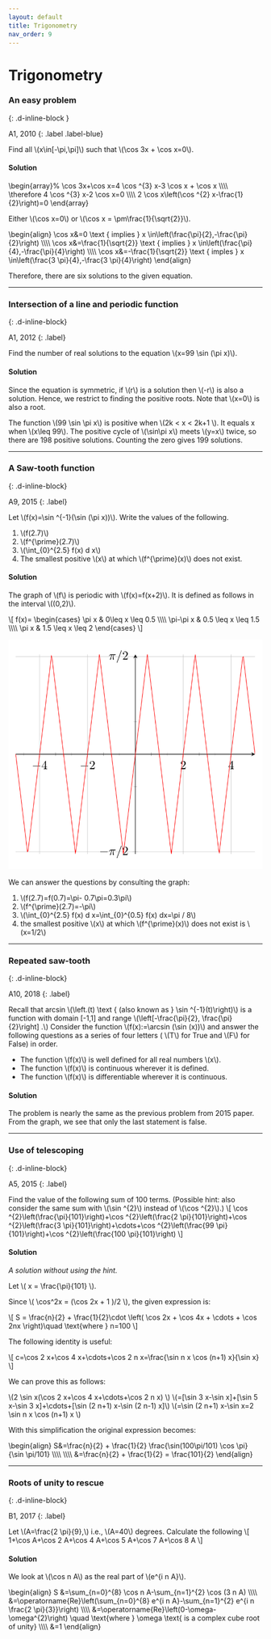 ```yaml
---
layout: default
title: Trigonometry
nav_order: 9
---
```



# Trigonometry


### An easy problem
{: .d-inline-block }

A1, 2010
{: .label .label-blue}

Find all \\(x\in[-\pi,\pi]\\) such that \\(\cos 3x + \cos x=0\\).

#### Solution

\begin{array}%
\cos 3x+\cos x=4 \cos ^{3} x-3 \cos x + \cos x \\\\\\\\
\therefore 4 \cos ^{3} x-2 \cos x=0 \\\\\\\\
2 \cos x\left(\cos ^{2} x-\frac{1}{2}\right)=0
\end{array}

Either \\(\cos x=0\\) or \\(\cos x = \pm\frac{1}{\sqrt{2}}\\).


\begin{align}
\cos x&=0 \text { implies } x \in\left(\frac{\pi}{2},-\frac{\pi}{2}\right) \\\\\\\\
\cos x&=\frac{1}{\sqrt{2}} \text { implies } x \in\left(\frac{\pi}{4},-\frac{\pi}{4}\right) \\\\\\\\
\cos x&=-\frac{1}{\sqrt{2}} \text { imples } x \in\left(\frac{3 \pi}{4},-\frac{3 \pi}{4}\right)
\end{align}


Therefore, there are six solutions to the given equation.

---


### Intersection of a line and periodic function
{: .d-inline-block}

A1, 2012
{: .label}

Find the number of real solutions to the equation \\(x=99 \sin (\pi x)\\).

#### Solution

Since the equation is symmetric, if \\(r\\) is a solution then \\(-r\\) is also a solution. Hence, we restrict to finding the positive roots.
Note that \\(x=0\\) is also a root.


The function \\(99 \sin \pi x\\) is positive when \\(2k < x < 2k+1 \\). It equals x when \\(x\leq 99\\). The positive cycle of \\(\sin\pi x\\) meets \\(y=x\\) twice, so there are 198 positive solutions.
Counting the zero gives 199 solutions.

---

### A Saw-tooth function
{: .d-inline-block}

A9, 2015
{: .label}


Let \\(f(x)=\sin ^{-1}(\sin (\pi x))\\). Write the values of the following.

1. \\(f(2.7)\\)
1. \\(f^{\prime}(2.7)\\)
1. \\(\int_{0}^{2.5} f(x) d x\\)
1. The smallest positive \\(x\\) at which \\(f^{\prime}(x)\\) does not exist.

#### Solution


The graph of \\(f\\) is periodic with \\(f(x)=f(x+2)\\). It is defined as follows in the interval \\((0,2)\\).

 \\[
f(x)= \begin{cases}
\pi x & 0\leq x \leq 0.5 \\\\\\\\
\pi-\pi x &  0.5 \leq x \leq 1.5  \\\\\\\\
\pi x & 1.5 \leq x \leq 2 \end{cases}
  \\]

![](/assets/images/sawtooth.svg)

We can answer the questions by consulting the graph:

1. \\(f(2.7)=f(0.7)=\pi- 0.7\pi=0.3\pi\\)
1. \\(f^{\prime}(2.7)=-\pi\\)
1. \\(\int_{0}^{2.5} f(x) d x=\int_{0}^{0.5} f(x) dx=\pi / 8\\)
1. the smallest positive \\(x\\) at which \\(f^{\prime}(x)\\) does not exist is \\(x=1/2\\)


---

### Repeated saw-tooth
{: .d-inline-block}

A10, 2018
{: .label}


Recall that arcsin \\(\left.(t) \text { (also known as } \sin ^{-1}(t)\right)\\) is a function with domain [-1,1] and range \\(\left[-\frac{\pi}{2}, \frac{\pi}{2}\right] .\\) Consider the function \\(f(x):=\arcsin (\sin (x))\\) and answer the following questions as a series of four letters ( \\(T\\) for True and \\(F\\) for False) in order.
- The function \\(f(x)\\) is well defined for all real numbers \\(x\\).
- The function \\(f(x)\\) is continuous wherever it is defined.
- The function \\(f(x)\\) is differentiable wherever it is continuous.

#### Solution

The problem is nearly the same as the previous problem from 2015 paper. From the graph, we see that only the last statement is false.

---


### Use of telescoping
{: .d-inline-block}

A5, 2015
{: .label}

Find the value of the following sum of 100 terms. (Possible hint: also consider the same sum with \\(\sin ^{2}\\) instead of \\(\cos ^{2}\\).)
\\[
\cos ^{2}\left(\frac{\pi}{101}\right)+\cos ^{2}\left(\frac{2 \pi}{101}\right)+\cos ^{2}\left(\frac{3 \pi}{101}\right)+\cdots+\cos ^{2}\left(\frac{99 \pi}{101}\right)+\cos ^{2}\left(\frac{100 \pi}{101}\right)
\\]


#### Solution

*A solution without using the hint.*

Let \\( x = \frac{\pi}{101} \\).

Since \\( \cos^2x = (\cos 2x + 1 )/2 \\), the given expression is:


\\[
S = \frac{n}{2} + \frac{1}{2}\cdot \left( \cos 2x + \cos 4x + \cdots + \cos 2nx \right)\quad \text{where } n=100
\\]



The following identity is useful:

\\[ c=\cos 2 x+\cos 4 x+\cdots+\cos 2 n x=\frac{\sin n x \cos (n+1) x}{\sin x} \\]

We can prove this as follows:

\\(2 \sin x(\cos 2 x+\cos 4 x+\cdots+\cos 2 n x) \\)
\\(=[\sin 3 x-\sin x]+[\sin 5 x-\sin 3 x]+\cdots+[\sin (2 n+1) x-\sin (2 n-1) x]\\)
\\(=\sin (2 n+1) x-\sin x=2 \sin n x \cos (n+1) x \\)

With this simplification the original expression becomes:

\begin{align}
S&=\frac{n}{2} + \frac{1}{2} \frac{\sin(100\pi/101) \cos \pi}{\sin \pi/101}  \\\\\\\\
\\\\\\\\
&=\frac{n}{2} + \frac{1}{2} = \frac{101}{2}
\end{align}

---

### Roots of unity to rescue
{: .d-inline-block}

B1, 2017
{: .label}

Let \\(A=\frac{2 \pi}{9},\\) i.e., \\(A=40\\) degrees. Calculate the following
\\[
1+\cos A+\cos 2 A+\cos 4 A+\cos 5 A+\cos 7 A+\cos 8 A
\\]


#### Solution


We look at \\(\cos n A\\) as the real part of \\(e^{i n A}\\).

\begin{align}
S &=\sum_{n=0}^{8} \cos n A-\sum_{n=1}^{2} \cos (3 n A) \\\\\\\\
&=\operatorname{Re}\left(\sum_{n=0}^{8} e^{i n A}-\sum_{n=1}^{2} e^{i n \frac{2 \pi}{3}}\right) \\\\\\\\
&=\operatorname{Re}\left(0-\omega-\omega^{2}\right) \quad \text{where } \omega \text{ is a complex cube root of unity} \\\\\\\\
&=1
\end{align}








